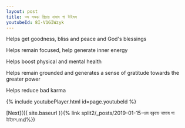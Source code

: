```yaml
---
layout: post
title: ওম সৰুঙা প্রিয়ায় নামায গা টাইমস
youtubeId: 8I-V1GIWzyk
---
```

 
 
Helps get goodness, bliss and peace and God's blessings
 
Helps remain focused, help generate inner energy 
 
Helps boost physical and mental health 
 
Helps remain grounded and generates a sense of gratitude towards the greater power 
 
Helps reduce bad karma
 
 
 
 


{% include youtubePlayer.html id=page.youtubeId %}
 
[Next]({{ site.baseurl }}{% link  split2/_posts/2019-01-15-ওম বব্রুভে নামায গা টাইমস.md%})
 

